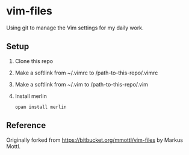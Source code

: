 vim-files
========

Using git to manage the Vim settings for my daily work.


Setup
-----
1. Clone this repo

2. Make a softlink from ~/.vimrc to /path-to-this-repo/.vimrc

3. Make a softlink from ~/.vim to /path-to-this-repo/.vim

4. Install merlin
   ```shell
   opam install merlin
   ```

Reference
---------
Originally forked from https://bitbucket.org/mmottl/vim-files by Markus Mottl.
